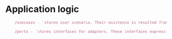 # Application logic

``` typescript
	/usecases - `stores user scenario. Their existence is resulted from nessesity to automate processes. Shouldn't contain any business logic. Orchestate adapters.`
```

``` typescript
	/ports - `stores interfaces for adapters. These interfaces express which way our application wants to interact with outside world. These adapters are stored in /services.`
```
